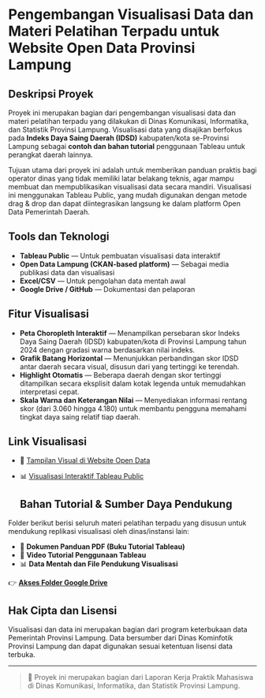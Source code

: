 # Pengembangan Visualisasi Data dan Materi Pelatihan Terpadu untuk Website Open Data Provinsi Lampung

## Deskripsi Proyek
Proyek ini merupakan bagian dari pengembangan visualisasi data dan materi pelatihan terpadu yang dilakukan di Dinas Komunikasi, Informatika, dan Statistik Provinsi Lampung. Visualisasi data yang disajikan berfokus pada **Indeks Daya Saing Daerah (IDSD)** kabupaten/kota se-Provinsi Lampung sebagai **contoh dan bahan tutorial** penggunaan Tableau untuk perangkat daerah lainnya.

Tujuan utama dari proyek ini adalah untuk memberikan panduan praktis bagi operator dinas yang tidak memiliki latar belakang teknis, agar mampu membuat dan mempublikasikan visualisasi data secara mandiri. Visualisasi ini menggunakan Tableau Public, yang mudah digunakan dengan metode drag & drop dan dapat diintegrasikan langsung ke dalam platform Open Data Pemerintah Daerah.


## Tools dan Teknologi
- **Tableau Public** — Untuk pembuatan visualisasi data interaktif
- **Open Data Lampung (CKAN-based platform)** — Sebagai media publikasi data dan visualisasi
- **Excel/CSV** — Untuk pengolahan data mentah awal
- **Google Drive / GitHub** — Dokumentasi dan pelaporan

## Fitur Visualisasi
- **Peta Choropleth Interaktif** — Menampilkan persebaran skor Indeks Daya Saing Daerah (IDSD) kabupaten/kota di Provinsi Lampung tahun 2024 dengan gradasi warna berdasarkan nilai indeks.
- **Grafik Batang Horizontal** — Menunjukkan perbandingan skor IDSD antar daerah secara visual, disusun dari yang tertinggi ke terendah.
- **Highlight Otomatis** — Beberapa daerah dengan skor tertinggi ditampilkan secara eksplisit dalam kotak legenda untuk memudahkan interpretasi cepat.
- **Skala Warna dan Keterangan Nilai** — Menyediakan informasi rentang skor (dari 3.060 hingga 4.180) untuk membantu pengguna memahami tingkat daya saing relatif tiap daerah.

## Link Visualisasi
- 🔗 [Tampilan Visual di Website Open Data](https://opendata.lampungprov.go.id/dataset/skor-indeks-daya-saing-daerah-kabupatenkota-seprovinsi-lampung)
- 📊 [Visualisasi Interaktif Tableau Public](https://public.tableau.com/views/IDSDTERBARU2024LAMPUNG/Dashboard1?:language=en-US&:sid=&:redirect=auth&:display_count=n&:origin=viz_share_link)

  ## Bahan Tutorial & Sumber Daya Pendukung
Folder berikut berisi seluruh materi pelatihan terpadu yang disusun untuk mendukung replikasi visualisasi oleh dinas/instansi lain:
- 📁 **Dokumen Panduan PDF (Buku Tutorial Tableau)**
- 🎥 **Video Tutorial Penggunaan Tableau**
- 📊 **Data Mentah dan File Pendukung Visualisasi**

👉 **[Akses Folder Google Drive](https://drive.google.com/drive/folders/12gMb3xVp_BVbIU-tv32mVpzMcq30wbPp?usp=sharing)**

## Hak Cipta dan Lisensi
Visualisasi dan data ini merupakan bagian dari program keterbukaan data Pemerintah Provinsi Lampung. Data bersumber dari Dinas Kominfotik Provinsi Lampung dan dapat digunakan sesuai ketentuan lisensi data terbuka.

---

> 📁 Proyek ini merupakan bagian dari Laporan Kerja Praktik Mahasiswa di Dinas Komunikasi, Informatika, dan Statistik Provinsi Lampung.
